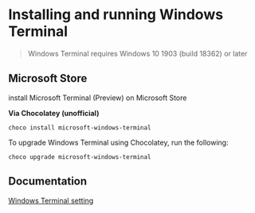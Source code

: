 # Installing and running Windows Terminal 
 > Windows Terminal requires Windows 10 1903 (build 18362) or later

## Microsoft Store

 install Microsoft Terminal (Preview) on Microsoft Store

**Via Chocolatey (unofficial)**

 ```
choco install microsoft-windows-terminal
 ```
To upgrade Windows Terminal using Chocolatey, run the following:

 ```
choco upgrade microsoft-windows-terminal
 ```
## Documentation

[Windows Terminal setting](https://aka.ms/terminal-documentation)







 